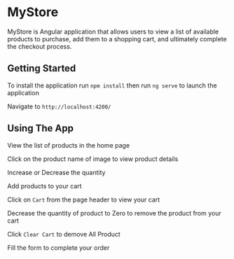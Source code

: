 # MyStore

MyStore is Angular application that allows users to view a list of available products to purchase, add them to a shopping cart, and ultimately complete the checkout process.

## Getting Started

To install the application run `npm install`
then run `ng serve` to launch the application

Navigate to `http://localhost:4200/`

## Using The App

View the list of products in the home page

Click on the product name of image to view product details

Increase or Decrease the quantity

Add products to your cart 

Click on `Cart` from the page header to view your cart

Decrease the quantity of product to Zero to remove the product from your cart

Click `Clear Cart` to demove All Product

Fill the form to complete your order
